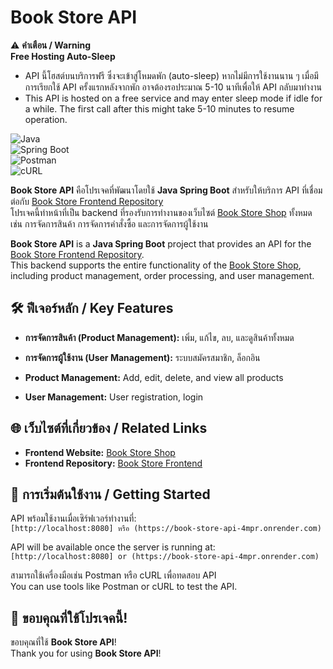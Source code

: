 # Book Store API  

⚠️ **คำเตือน / Warning**  
**Free Hosting Auto-Sleep**  
- API นี้โฮสต์บนบริการฟรี ซึ่งจะเข้าสู่โหมดพัก (auto-sleep) หากไม่มีการใช้งานนาน ๆ เมื่อมีการเรียกใช้ API ครั้งแรกหลังจากพัก อาจต้องรอประมาณ 5-10 นาทีเพื่อให้ API กลับมาทำงาน  
- This API is hosted on a free service and may enter sleep mode if idle for a while. The first call after this might take 5-10 minutes to resume operation.  

![Java](https://img.shields.io/badge/Java-007396?style=for-the-badge&logo=java&logoColor=white)  
![Spring Boot](https://img.shields.io/badge/Spring%20Boot-6DB33F?style=for-the-badge&logo=springboot&logoColor=white)  
![Postman](https://img.shields.io/badge/Postman-FF6C37?style=for-the-badge&logo=postman&logoColor=white)  
![cURL](https://img.shields.io/badge/cURL-4A90E2?style=for-the-badge&logo=curl&logoColor=white)  

**Book Store API** คือโปรเจคที่พัฒนาโดยใช้ **Java Spring Boot** สำหรับให้บริการ API ที่เชื่อมต่อกับ [Book Store Frontend Repository](https://github.com/Patiz-pao/book-store-frontend)  
โปรเจคนี้ทำหน้าที่เป็น backend ที่รองรับการทำงานของเว็บไซต์ [Book Store Shop](https://books-store-shop.netlify.app) ทั้งหมด  
เช่น การจัดการสินค้า การจัดการคำสั่งซื้อ และการจัดการผู้ใช้งาน  

**Book Store API** is a **Java Spring Boot** project that provides an API for the [Book Store Frontend Repository](https://github.com/Patiz-pao/book-store-frontend).  
This backend supports the entire functionality of the [Book Store Shop](https://books-store-shop.netlify.app), including product management, order processing, and user management.

## 🛠 ฟีเจอร์หลัก / Key Features  
- **การจัดการสินค้า (Product Management):** เพิ่ม, แก้ไข, ลบ, และดูสินค้าทั้งหมด  
- **การจัดการผู้ใช้งาน (User Management):** ระบบสมัครสมาชิก, ล็อกอิน

- **Product Management:** Add, edit, delete, and view all products  
- **User Management:** User registration, login

## 🌐 เว็บไซต์ที่เกี่ยวข้อง / Related Links  
- **Frontend Website:** [Book Store Shop](https://books-store-shop.netlify.app)  
- **Frontend Repository:** [Book Store Frontend](https://github.com/Patiz-pao/book-store-frontend)  

## 🚀 การเริ่มต้นใช้งาน / Getting Started  
API พร้อมใช้งานเมื่อเซิร์ฟเวอร์ทำงานที่:  
`[http://localhost:8080] หรือ (https://book-store-api-4mpr.onrender.com)`  

API will be available once the server is running at:  
`[http://localhost:8080] or (https://book-store-api-4mpr.onrender.com)`  

สามารถใช้เครื่องมือเช่น Postman หรือ cURL เพื่อทดสอบ API  
You can use tools like Postman or cURL to test the API.

## 🙏 ขอบคุณที่ใช้โปรเจคนี้!  
ขอบคุณที่ใช้ **Book Store API**!  
Thank you for using **Book Store API**!  
